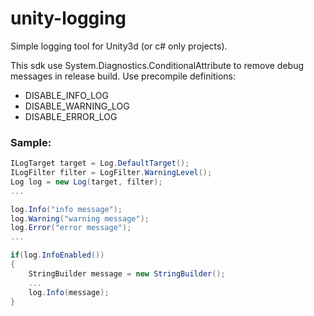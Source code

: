 # unity-logging
Simple logging tool for Unity3d (or c# only projects).

This sdk use System.Diagnostics.ConditionalAttribute to remove debug messages in release build. Use precompile definitions:
- DISABLE_INFO_LOG
- DISABLE_WARNING_LOG
- DISABLE_ERROR_LOG

### Sample:
```csharp
ILogTarget target = Log.DefaultTarget();
ILogFilter filter = LogFilter.WarningLevel();
Log log = new Log(target, filter);
...

log.Info("info message");
log.Warning("warning message");
log.Error("error message");
...

if(log.InfoEnabled())
{
    StringBuilder message = new StringBuilder();
    ...
    log.Info(message);
}
```